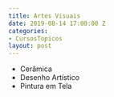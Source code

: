 ```yaml
---
title: Artes Visuais
date: 2019-08-14 17:00:00 Z
categories:
- CursosTopicos
layout: post
---
```


- Cerâmica
- Desenho Artístico
- Pintura em Tela